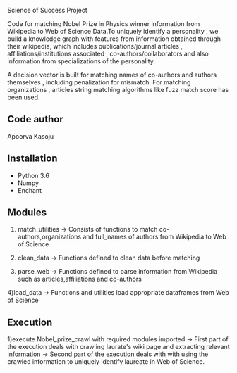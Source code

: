 Science of Success Project

Code for matching Nobel Prize in Physics winner information from Wikipedia to Web of Science Data.To uniquely identify a personality , we build a knowledge graph with features from information obtained through their wikipedia, which includes publications/journal articles , affiliations/institutions associated , co-authors/collaborators and also information from specializations of the personality.

A decision vector is built for matching names of co-authors and authors themselves , including penalization for mismatch.
For matching organizations , articles string matching algorithms like fuzz match score has been used.
 


Code author
-----------
Apoorva Kasoju

Installation
------------

- Python 3.6
- Numpy
- Enchant


Modules
-----------
1) match_utilities -> Consists of functions to match co-authors,organizations and full_names of authors from Wikipedia to Web of Science

2) clean_data -> Functions defined to clean data before matching 

3) parse_web -> Functions defined to parse information from Wikipedia such as articles,affiliations and co-authors

4)load_data -> Functions and utilities load appropriate dataframes from Web of Science

Execution
---------

1)execute Nobel_prize_crawl with required modules imported
 -> First part of the execution deals with crawling laurate's wiki page and extracting relevant information
 -> Second part of the execution deals with with using the crawled information to uniquely identify laureate in Web of Science.
